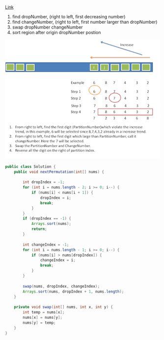 [Link](https://leetcode.com/problems/next-permutation/)

1. find dropNumber, (right to left, first decreasing number)
2. find changeNumber, (right to left, first number larger than dropNumber)
3. swap dropNumber changeNumber
4. sort region after origin dropNumber postion

![](img/Photos/next-permutation.png)

```java
public class Solution {
    public void nextPermutation(int[] nums) {
        
        int dropIndex = -1;
        for (int i = nums.length - 2; i >= 0; i--) {
            if (nums[i] < nums[i + 1]) {
                dropIndex = i;
                break;
            }
        }
        if (dropIndex == -1) {
            Arrays.sort(nums);
            return;
        } 
        
        int changeIndex = -1;
        for (int i = nums.length - 1; i >= 0; i--) {
            if (nums[i] > nums[dropIndex]) {
                changeIndex = i;
                break;
            }
        }
        
        swap(nums, dropIndex, changeIndex);
        Arrays.sort(nums, dropIndex + 1, nums.length);
    }
    
    private void swap(int[] nums, int x, int y) {
        int temp = nums[x];
        nums[x] = nums[y];
        nums[y] = temp;
    }
}
```
